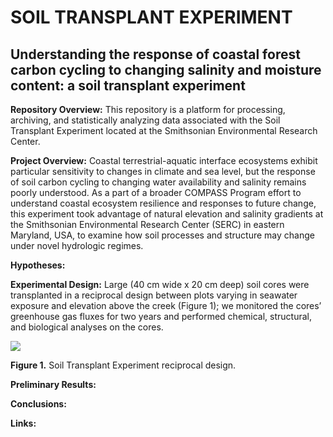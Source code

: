 # SOIL TRANSPLANT EXPERIMENT

## Understanding the response of coastal forest carbon cycling to changing salinity and moisture content: a soil transplant experiment

**Repository Overview:** This repository is a platform for processing, archiving, and statistically analyzing data associated with the Soil Transplant Experiment located at the Smithsonian Environmental Research Center.

**Project Overview:** Coastal terrestrial-aquatic interface ecosystems exhibit particular sensitivity to changes in climate and sea level, but the response of soil carbon cycling to changing water availability and salinity remains poorly understood. As a part of a broader COMPASS Program effort to understand coastal ecosystem resilience and responses to future change, this experiment took advantage of natural elevation and salinity gradients at the Smithsonian Environmental Research Center (SERC) in eastern Maryland, USA, to examine how soil processes and structure may change under novel hydrologic regimes.

**Hypotheses:**

**Experimental Design:** Large (40 cm wide x 20 cm deep) soil cores were transplanted in a reciprocal design between plots varying in seawater exposure and elevation above the creek (Figure 1); we monitored the cores’ greenhouse gas fluxes for two years and performed chemical, structural, and biological analyses on the cores. 

![](https://github.com/PNNL-SERC-COMPASS/transplant-analysis/blob/main/Visuals/Transplant%20exp%20design.jpg)

**Figure 1.** Soil Transplant Experiment reciprocal design.

**Preliminary Results:**

**Conclusions:**

**Links:**
